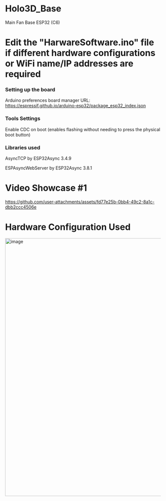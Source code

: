 # Holo3D_Base
Main Fan Base ESP32 (C6)

# Edit the "HarwareSoftware.ino" file if different hardware configurations or WiFi name/IP addresses are required

### Setting up the board
Arduino preferences board manager URL: https://espressif.github.io/arduino-esp32/package_esp32_index.json

### Tools Settings
  Enable CDC on boot (enables flashing without needing to press the physical boot button)
### Libraries used
AsyncTCP by ESP32Async 3.4.9

ESPAsyncWebServer by ESP32Async 3.8.1
# Video Showcase #1
https://github.com/user-attachments/assets/fd77e25b-0bb4-49c2-8a1c-dbb2ccc4506e

# Hardware Configuration Used
<img width="993" height="831" alt="image" src="https://github.com/user-attachments/assets/cc09d603-2ad0-4773-a3cb-e7febf1d5e96" />


